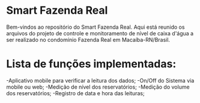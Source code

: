 # Smart Fazenda Real

Bem-vindos ao repositório do Smart Fazenda Real.
Aqui está reunido os arquivos do projeto de controle e monitoramento de nível de caixa d'água a ser realizado no condomínio Fazenda Real em Macaíba-RN/Brasil.



# Lista de funções implementadas:
-Aplicativo mobile para verificar a leitura dos dados;
-On/Off do Sistema via mobile ou web;
-Medição de nível dos reservatórios;
-Medição do volume dos reservatórios;
-Registro de data e hora das leituras;

